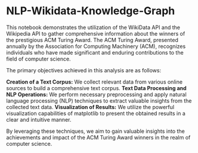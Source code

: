 # NLP-Wikidata-Knowledge-Graph

This notebook demonstrates the utilization of the WikiData API and the Wikipedia API to gather comprehensive information about the winners of the prestigious ACM Turing Award. The ACM Turing Award, presented annually by the Association for Computing Machinery (ACM), recognizes individuals who have made significant and enduring contributions to the field of computer science.

The primary objectives achieved in this analysis are as follows:

**Creation of a Text Corpus:** We collect relevant data from various online sources to build a comprehensive text corpus.
**Text Data Processing and NLP Operations:** We perform necessary preprocessing and apply natural language processing (NLP) techniques to extract valuable insights from the collected text data.
**Visualization of Results:** We utilize the powerful visualization capabilities of matplotlib to present the obtained results in a clear and intuitive manner.

By leveraging these techniques, we aim to gain valuable insights into the achievements and impact of the ACM Turing Award winners in the realm of computer science.

